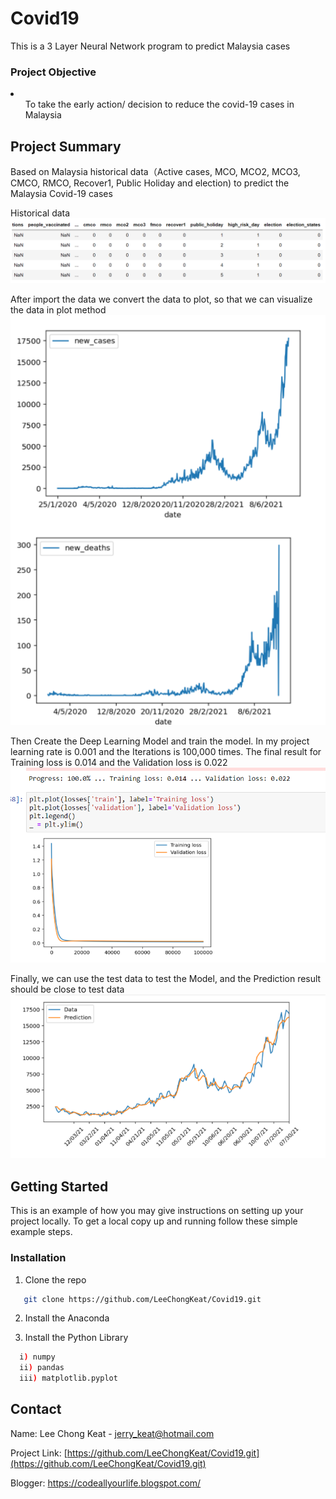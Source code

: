 # Covid19
This is a 3 Layer Neural Network program to predict Malaysia cases

<h3>Project Objective</h3>
<li>
	<ul>To take the early action/ decision to reduce the covid-19 cases in Malaysia </ul>
</li>

## Project Summary
Based on Malaysia historical data（Active cases, MCO, MCO2, MCO3, CMCO, RMCO, Recover1, Public Holiday and election) to predict the Malaysia Covid-19 cases 

Historical data
<br/>
<img alt="MalaysiaCoviddataPlot" src="https://raw.githubusercontent.com/LeeChongKeat/Covid19/main/Img/data.PNG" />

After import the data we convert the data to plot, so that we can visualize the data in plot method<br/>
<img alt="MalaysiaCoviddataPlot" src="https://raw.githubusercontent.com/LeeChongKeat/Covid19/main/Img/dataPlot.PNG?raw=true" />

Then Create the Deep Learning Model and train the model. In my project learning rate is 0.001 and the Iterations is 100,000 times. The final result for Training loss is 0.014 and the Validation loss is 0.022
<br/>
<img alt="MalaysiaCovidModel" src="https://raw.githubusercontent.com/LeeChongKeat/Covid19/main/Img/train.PNG?raw=true" />

Finally, we can use the test data to test the Model, and the Prediction result should be close to test data<br/>
<img alt="MalaysiaCovidPredict" src="https://raw.githubusercontent.com/LeeChongKeat/Covid19/main/Img/Predict.PNG?raw=true" />


## Getting Started
This is an example of how you may give instructions on setting up your project locally. To get a local copy up and running follow these simple example steps.


### Installation
1. Clone the repo
```sh
   git clone https://github.com/LeeChongKeat/Covid19.git
 ```
2. Install the Anaconda

3. Install the Python Library
 ```sh
   i) numpy
   ii) pandas
   iii) matplotlib.pyplot
   ```

## Contact
Name: Lee Chong Keat - jerry_keat@hotmail.com

Project Link: [https://github.com/LeeChongKeat/Covid19.git](https://github.com/LeeChongKeat/Covid19.git)

Blogger: https://codeallyourlife.blogspot.com/